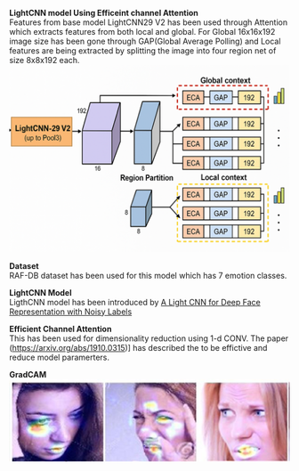 **LightCNN model Using Efficeint channel Attention**
<br>
Features from base model LightCNN29 V2 has been used through Attention which extracts features from both local and global.
For Global 16x16x192 image size has been gone through GAP(Global Average Polling) and Local features are being extracted by splitting the image into four region net of size 8x8x192 each.
<br>
![Gradcam](model.png)

**Dataset**
<br>
RAF-DB dataset has been used for this model which has 7 emotion classes.

**LightCNN Model**
<BR>
LigthCNN model has been introduced by [ A Light CNN for Deep Face Representation with Noisy Labels ]([https://example.com](https://arxiv.org/abs/1511.02683))

**Efficient Channel Attention**
<br>
This has been used for dimensionality reduction using 1-d CONV. The paper (https://arxiv.org/abs/1910.0315)] has described the to be effictive and reduce model paramerters.

**GradCAM**
<br>
![Gradcam](Gradcam.JPG)

